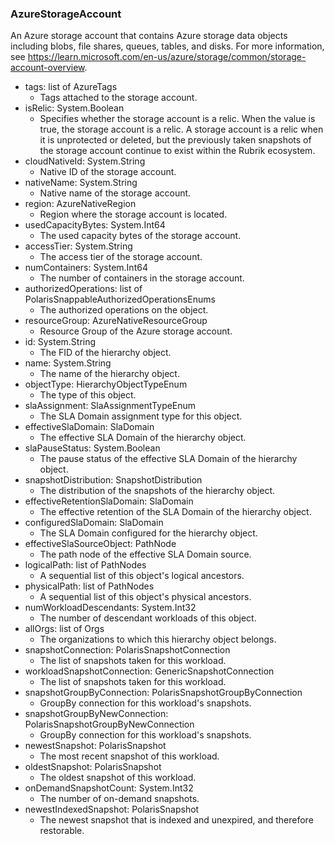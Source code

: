 ### AzureStorageAccount
An Azure storage account that contains Azure storage data objects including blobs, file shares, queues, tables, and disks. For more information, see https://learn.microsoft.com/en-us/azure/storage/common/storage-account-overview.

- tags: list of AzureTags
  - Tags attached to the storage account.
- isRelic: System.Boolean
  - Specifies whether the storage account is a relic. When the value is true, the storage account is a relic. A storage account is a relic when it is unprotected or deleted, but the previously taken snapshots of the storage account continue to exist within the Rubrik ecosystem.
- cloudNativeId: System.String
  - Native ID of the storage account.
- nativeName: System.String
  - Native name of the storage account.
- region: AzureNativeRegion
  - Region where the storage account is located.
- usedCapacityBytes: System.Int64
  - The used capacity bytes of the storage account.
- accessTier: System.String
  - The access tier of the storage account.
- numContainers: System.Int64
  - The number of containers in the storage account.
- authorizedOperations: list of PolarisSnappableAuthorizedOperationsEnums
  - The authorized operations on the object.
- resourceGroup: AzureNativeResourceGroup
  - Resource Group of the Azure storage account.
- id: System.String
  - The FID of the hierarchy object.
- name: System.String
  - The name of the hierarchy object.
- objectType: HierarchyObjectTypeEnum
  - The type of this object.
- slaAssignment: SlaAssignmentTypeEnum
  - The SLA Domain assignment type for this object.
- effectiveSlaDomain: SlaDomain
  - The effective SLA Domain of the hierarchy object.
- slaPauseStatus: System.Boolean
  - The pause status of the effective SLA Domain of the hierarchy object.
- snapshotDistribution: SnapshotDistribution
  - The distribution of the snapshots of the hierarchy object.
- effectiveRetentionSlaDomain: SlaDomain
  - The effective retention of the SLA Domain of the hierarchy object.
- configuredSlaDomain: SlaDomain
  - The SLA Domain configured for the hierarchy object.
- effectiveSlaSourceObject: PathNode
  - The path node of the effective SLA Domain source.
- logicalPath: list of PathNodes
  - A sequential list of this object's logical ancestors.
- physicalPath: list of PathNodes
  - A sequential list of this object's physical ancestors.
- numWorkloadDescendants: System.Int32
  - The number of descendant workloads of this object.
- allOrgs: list of Orgs
  - The organizations to which this hierarchy object belongs.
- snapshotConnection: PolarisSnapshotConnection
  - The list of snapshots taken for this workload.
- workloadSnapshotConnection: GenericSnapshotConnection
  - The list of snapshots taken for this workload.
- snapshotGroupByConnection: PolarisSnapshotGroupByConnection
  - GroupBy connection for this workload's snapshots.
- snapshotGroupByNewConnection: PolarisSnapshotGroupByNewConnection
  - GroupBy connection for this workload's snapshots.
- newestSnapshot: PolarisSnapshot
  - The most recent snapshot of this workload.
- oldestSnapshot: PolarisSnapshot
  - The oldest snapshot of this workload.
- onDemandSnapshotCount: System.Int32
  - The number of on-demand snapshots.
- newestIndexedSnapshot: PolarisSnapshot
  - The newest snapshot that is indexed and unexpired, and therefore restorable.
